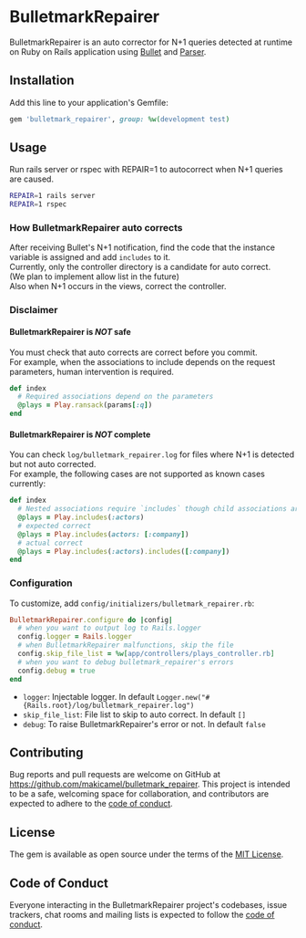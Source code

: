 # BulletmarkRepairer

BulletmarkRepairer is an auto corrector for N+1 queries detected at runtime on Ruby on Rails application using [Bullet](https://github.com/flyerhzm/bullet) and [Parser](https://github.com/whitequark/parser).

## Installation

Add this line to your application's Gemfile:

```ruby
gem 'bulletmark_repairer', group: %w(development test)
```

## Usage

Run rails server or rspec with REPAIR=1 to autocorrect when N+1 queries are caused.

```bash
REPAIR=1 rails server
REPAIR=1 rspec
```

### How BulletmarkRepairer auto corrects

After receiving Bullet's N+1 notification, find the code that the instance variable is assigned and add `includes` to it.  
Currently, only the controller directory is a candidate for auto correct.  
(We plan to implement allow list in the future)  
Also when N+1 occurs in the views, correct the controller.

### Disclaimer

#### BulletmarkRepairer is *NOT* safe

You must check that auto corrects are correct before you commit.  
For example, when the associations to include depends on the request parameters, human intervention is required.

```ruby
def index
  # Required associations depend on the parameters
  @plays = Play.ransack(params[:q])
end
```

#### BulletmarkRepairer is *NOT* complete

You can check `log/bulletmark_repairer.log` for files where N+1 is detected but not auto corrected.  
For example, the following cases are not supported as known cases currently:

```ruby
def index
  # Nested associations require `includes` though child associations are already included
  @plays = Play.includes(:actors)
  # expected correct
  @plays = Play.includes(actors: [:company])
  # actual correct
  @plays = Play.includes(:actors).includes([:company])
end
```

### Configuration

To customize, add `config/initializers/bulletmark_repairer.rb`:

```ruby
BulletmarkRepairer.configure do |config|
  # when you want to output log to Rails.logger
  config.logger = Rails.logger
  # when BulletmarkRepairer malfunctions, skip the file
  config.skip_file_list = %w[app/controllers/plays_controller.rb]
  # when you want to debug bulletmark_repairer's errors
  config.debug = true
end
```

- `logger`: Injectable logger. In default `Logger.new("#{Rails.root}/log/bulletmark_repairer.log")`
- `skip_file_list`: File list to skip to auto correct. In default `[]`
- `debug`: To raise BulletmarkRepairer's error or not. In default `false`

## Contributing

Bug reports and pull requests are welcome on GitHub at <https://github.com/makicamel/bulletmark_repairer>. This project is intended to be a safe, welcoming space for collaboration, and contributors are expected to adhere to the [code of conduct](https://github.com/makicamel/bulletmark_repairer/blob/main/CODE_OF_CONDUCT.md).

## License

The gem is available as open source under the terms of the [MIT License](https://opensource.org/licenses/MIT).

## Code of Conduct

Everyone interacting in the BulletmarkRepairer project's codebases, issue trackers, chat rooms and mailing lists is expected to follow the [code of conduct](https://github.com/makicamel/bulletmark_repairer/blob/main/CODE_OF_CONDUCT.md).

